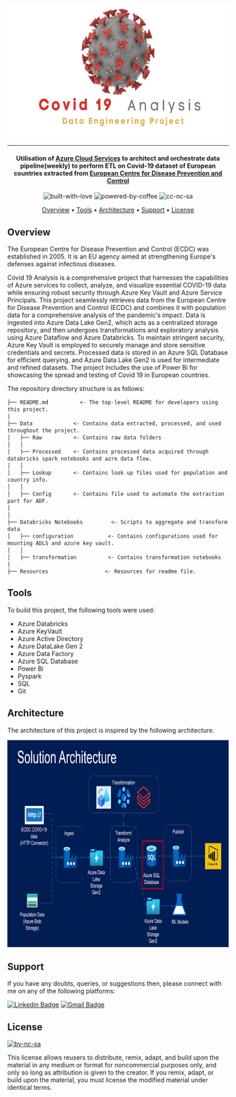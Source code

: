 <p align='center'>
<img src='https://github.com/waqarg2001/Coivid-19-DE-Project/blob/main/Resources/Logo.png' width=600 height=300 >
</p>

---

<h4 align='center'> Utilisation of <a href='https://azure.microsoft.com/en-us' target='_blank'>Azure Cloud Services</a> to architect and orchestrate data pipeline(weekly) to perform ETL on Covid-19 dataset of European countries extracted from <a href='https://www.ecdc.europa.eu/en/covid-19/data'>European Centre for Disease Prevention and Control</a> </h4>

<p align='center'>
<img src="https://i.ibb.co/KxfMMsP/built-with-love.png" alt="built-with-love" border="0">
<img src="https://i.ibb.co/MBDK1Pk/powered-by-coffee.png" alt="powered-by-coffee" border="0">
<img src="https://i.ibb.co/CtGqhQH/cc-nc-sa.png" alt="cc-nc-sa" border="0">
</p>

<p align="center">
  <a href="#overview">Overview</a> •
  <a href="#tools">Tools</a> •
  <a href="#architecture">Architecture</a> •
  <a href="#support">Support</a> •
  <a href="#license">License</a>
</p>


## Overview

<p>The European Centre for Disease Prevention and Control (ECDC) was established in 2005. It is an EU agency aimed at strengthening Europe's defenses against infectious diseases.</p>

Covid 19 Analysis is a comprehensive project that harnesses the capabilities of Azure services to collect, analyze, and visualize essential COVID-19 data while ensuring robust security through Azure Key Vault and Azure Service Principals. This project seamlessly retrieves data from the European Centre for Disease Prevention and Control (ECDC) and combines it with population data for a comprehensive analysis of the pandemic's impact. Data is ingested into Azure Data Lake Gen2, which acts as a centralized storage repository, and then undergoes transformations and exploratory analysis using Azure Dataflow and Azure Databricks. To maintain stringent security, Azure Key Vault is employed to securely manage and store sensitive credentials and secrets. Processed data is stored in an Azure SQL Database for efficient querying, and Azure Data Lake Gen2 is used for intermediate and refined datasets. The project includes the use of Power Bi for showcasing the spread and testing of Covid 19 in European countries.

The repository directory structure is as follows:

```
├── README.md          <- The top-level README for developers using this project. 
| 
├── Data             <- Contains data extracted, processed, and used throughout the project.
│   ├── Raw          <- Contains raw data folders
│   │
│   ├── Processed    <- Contains processed data acquired through databricks spark notebooks and azre data flow.
│   │
│   ├── Lookup       <- Contains look up files used for population and country info.
│   │
│   ├── Config       <- Contains file used to automate the extraction part for ADF.
│
│
├── Databricks Notebooks         <- Scripts to aggregate and transform data
│   ├── configuration           <- Contains configurations used for mounting ADLS and azure key vault.
│   │
│   ├── transformation          <- Contains transformation notebooks 
|         
├── Resources                  <- Resources for readme file.
```

## Tools 

To build this project, the following tools were used:

- Azure Databricks
- Azure KeyVault
- Azure Active Directory
- Azure DataLake Gen 2
- Azure Data Factory
- Azure SQL Database
- Power Bi
- Pyspark
- SQL
- Git

## Architecture

The architecture of this project is inspired by the following architecture.

<p align='center'>
  <img src='https://github.com/waqarg2001/Coivid-19-DE-Project/blob/main/Resources/architecture_diagram.png' height=470 width=600>
</p>  



## Support

If you have any doubts, queries, or suggestions then, please connect with me on any of the following platforms:

[![Linkedin Badge][linkedinbadge]][linkedin] 
[![Gmail Badge][gmailbadge]][gmail]


## License

<a href = 'https://creativecommons.org/licenses/by-nc-sa/4.0/' target="_blank">
    <img src="https://i.ibb.co/mvmWGkm/by-nc-sa.png" alt="by-nc-sa" border="0" width="88" height="31">
</a>

This license allows reusers to distribute, remix, adapt, and build upon the material in any medium or format for noncommercial purposes only, and only so long as attribution is given to the creator. If you remix, adapt, or build upon the material, you must license the modified material under identical terms.



<!--Profile Link-->
[linkedin]: https://www.linkedin.com/in/waqargul
[gmail]: mailto:waqargul6@gmail.com

<!--Logo Link -->
[linkedinbadge]: https://img.shields.io/badge/waqargul-0077B5?style=for-the-badge&logo=linkedin&logoColor=white
[gmailbadge]: https://img.shields.io/badge/Gmail-D14836?style=for-the-badge&logo=gmail&logoColor=white
